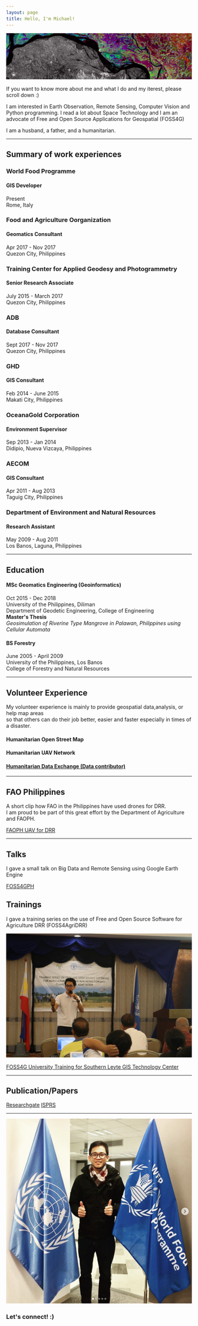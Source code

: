 ```yaml
---
layout: page
title: Hello, I'm Michael!
---
```


![bg](esa.jpg)

If you want to know more about me and what I do and my iterest, please scroll down :) 

I am interested in Earth Observation, Remote Sensing, Computer Vision and 
Python programming. I read a lot about Space Technology and I am an
advocate of Free and Open Source Applications for Geospatial (FOSS4G)

I am a husband, a father, and a humanitarian. 

------

## Summary of work experiences

### World Food Programme
#### GIS Developer
<p>Present<br> Rome, Italy</p>

### Food and Agriculture Oorganization
#### Geomatics Consultant
<p>Apr 2017 - Nov 2017 <br> Quezon City, Philippines</p>

### Training Center for Applied Geodesy and Photogrammetry
#### Senior Research Associate
<p>July 2015 - March 2017 <br> Quezon City, Philippines</p>

### ADB
#### Database Consultant
<p>Sept 2017 - Nov 2017 <br> Quezon City, Philippines</p>

### GHD
#### GIS Consultant
<p>Feb 2014 - June 2015 <br> Makati City, Philippines</p>

### OceanaGold Corporation
#### Environment Supervisor
<p>Sep 2013 - Jan 2014 <br> Didipio, Nueva Vizcaya, Philippines</p>

### AECOM
#### GIS Consultant
<p>Apr 2011 - Aug 2013 <br> Taguig City, Philippines</p>

### Department of Environment and Natural Resources
#### Research Assistant
<p>May 2009 - Aug 2011 <br> Los Banos, Laguna, Philippines</p>

------

## Education
#### MSc Geomatics Engineering (Geoinformatics)
<p>Oct 2015 - Dec 2018 <br> University of the Philippines, Diliman <br> Department of Geodetic Engineering, College of Engineering<br><strong>Master's Thesis</strong><br><em>Geosimulation of Riverine Type Mangrove in Palawan, Philippines using Cellular Automata</em></p>

#### BS Forestry
<p>June 2005 - April 2009 <br> University of the Philippines, Los Banos <br> College of Forestry and Natural Resources</p>

------

## Volunteer Experience
<p>My volunteer experience is mainly to provide geospatial data,analysis, or help map areas <br> so that others can do their job better, easier and faster especially in times of a disaster.</p>

#### Humanitarian Open Street Map
#### Humanitarian UAV Network
#### [Humanitarian Data Exchange (Data contributor)](https://data.humdata.org/user/mgmanalili)

------

## FAO Philippines
<p>A short clip how FAO in the Philippines have used drones for DRR. <br>I am proud to be part of this great effort by the Department of Agriculture and FAOPH.</p>

[FAOPH UAV for DRR](https://www.youtube.com/watch?v=tBtCVX-j_ek&feature=youtu.be)

------

## Talks
<p>I gave a small talk on Big Data and Remote Sensing using Google Earth Engine</p>

[FOSS4GPH](https://foss4gph.github.io/)

## Trainings
<p>I gave a training series on the use of Free and Open Source Software for Agriculture DRR (FOSS4AgriDRR)</p>

![FAO Geomatics Training for DRR](FAO_DRR.jpg)

[FOSS4G University Training for Southern Leyte GIS Technology Center](https://slsugistc.com/2018/05/17/advance-gis-training-workshop-on-free-and-open-source-software-for-geospatial-data/)

------

## Publication/Papers
[Researchgate](https://www.researchgate.net/profile/Michael_Andrew_Manalili)
[ISPRS](https://doi.org/10.5194/isprs-archives-XLII-4-W12-83-2019)

------
![FAO Geomatics Training for DRR](me_wfp.png)
### Let's connect! :)



